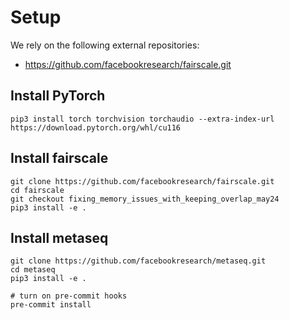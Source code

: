 # Setup

We rely on the following external repositories:
* https://github.com/facebookresearch/fairscale.git

## Install PyTorch
```
pip3 install torch torchvision torchaudio --extra-index-url https://download.pytorch.org/whl/cu116
```
## Install fairscale
```
git clone https://github.com/facebookresearch/fairscale.git
cd fairscale
git checkout fixing_memory_issues_with_keeping_overlap_may24
pip3 install -e .
```
## Install metaseq
```
git clone https://github.com/facebookresearch/metaseq.git
cd metaseq
pip3 install -e .

# turn on pre-commit hooks
pre-commit install
```
